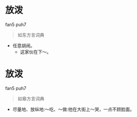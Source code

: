 # 放泼
fan5 puh7
> 如东方言词典
- 任意胡闹。
  - 这家伙在下～。

# 放泼
fan5 puh7
> 如皋方言词典
- 尽量地、放纵地:～吃、～做:他在大街上～哭，一点不顾脸面。
